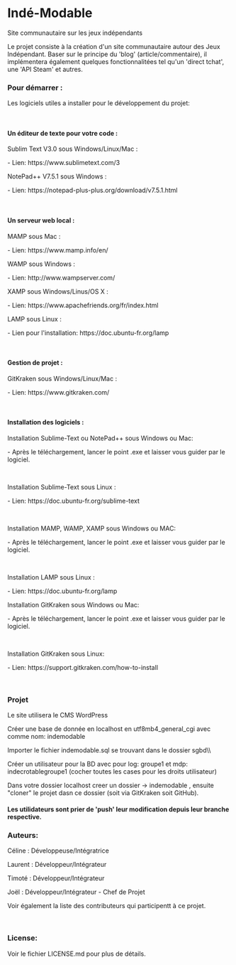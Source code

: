 ﻿# Indé-Modable
Site communautaire sur les jeux indépendants

<p>Le projet consiste à la création d'un site communautaire autour des Jeux Indépendant.
Baser sur le principe du 'blog' (article/commentaire), il implémentera également
quelques fonctionnalitées tel qu'un 'direct tchat', une 'API Steam' et autres.</p>



<h3>Pour démarrer :</h3>
<p>Les logiciels utiles a installer pour le développement du projet:</p><br>


<h4>Un éditeur de texte pour votre code :</h4>
<p>Sublim Text V3.0 sous Windows/Linux/Mac :</p>	
<p>- Lien: https://www.sublimetext.com/3</p>
<p>NotePad++ V7.5.1 sous Windows :</p>			
<p>- Lien: https://notepad-plus-plus.org/download/v7.5.1.html</p><br>

<h4>Un serveur web local :</h4>
<p>MAMP sous Mac :</p>
<p>- Lien: https://www.mamp.info/en/</p>
<p>WAMP sous Windows :</p>
<p>- Lien: http://www.wampserver.com/</p>
<p>XAMP sous Windows/Linus/OS X :</p>
<p>- Lien: https://www.apachefriends.org/fr/index.html</p>
<p>LAMP sous Linux :</p>
<p>- Lien pour l'installation: https://doc.ubuntu-fr.org/lamp</p><br>

<h4>Gestion de projet :</h4>
<p>GitKraken sous Windows/Linux/Mac :</p>
<p>- Lien: https://www.gitkraken.com/</p><br>

<h4>Installation des logiciels :</p></h4>
<p>Installation Sublime-Text ou NotePad++ sous Windows ou Mac:</p>
<p>- Après le téléchargement, lancer le point .exe et laisser vous guider par le logiciel.</p><br>

<p>Installation Sublime-Text sous Linux :</p>
<p>- Lien: https://doc.ubuntu-fr.org/sublime-text</p><br>

<p>Installation MAMP, WAMP, XAMP sous Windows ou MAC:</p>
<p>- Après le téléchargement, lancer le point .exe et laisser vous guider par le logiciel.</p><br>

<p>Installation LAMP sous Linux :</p>
<p>- Lien: https://doc.ubuntu-fr.org/lamp<br>

<p>Installation GitKraken sous Windows ou Mac:</p>
<p>- Après le téléchargement, lancer le point .exe et laisser vous guider par le logiciel.</p><br>

<p>Installation GitKraken sous Linux:</p>
<p>- Lien: https://support.gitkraken.com/how-to-install</p><br>


<h3>Projet</h3>
<p>Le site utilisera le CMS WordPress</p>
<p>Créer une base de donnée en localhost en utf8mb4_general_cgi avec comme nom: indemodable</p>
<p>Importer le fichier indemodable.sql se trouvant dans le dossier sgbd\\</p>
<p>Créer un utilisateur pour la BD avec pour log: groupe1 et mdp: indecrotablegroupe1 (cocher toutes les cases pour les droits utilisateur)</p>
<p>Dans votre dossier localhost creer un dossier -> indemodable , ensuite "cloner" le projet dasn ce dossier (soit via GitKraken soit GitHub).</p>
<h4>Les utilidateurs sont prier de 'push' leur modification depuis leur branche respective.</h4>


<h3>Auteurs:</h3>
<p>Céline  :   Développeuse/Intégratrice</p>
<p>Laurent :   Développeur/Intégrateur</p>
<p>Timoté  :   Développeur/Intégrateur</p>
<p>Joël    :   Développeur/Intégrateur - Chef de Projet</p>   
<p>Voir également la liste des contributeurs qui participentt à ce projet.</p><br>


<h3>License:</h3>
Voir le fichier LICENSE.md pour plus de détails.
